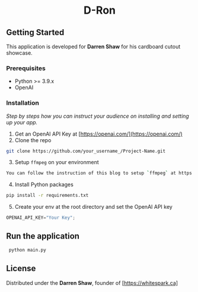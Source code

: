 
<div align="center">
  <h1 align="center">D-Ron</h1>
</div>

<!-- GETTING STARTED -->
## Getting Started

This application is developed for **Darren Shaw** for his cardboard cutout showcase.

### Prerequisites

* Python >= 3.9.x
* OpenAI

### Installation

_Step by steps how you can instruct your audience on installing and setting up your app._

1. Get an OpenAI API Key at [https://openai.com/](https://openai.com/)
2. Clone the repo
  ```sh
  git clone https://github.com/your_username_/Project-Name.git
  ```
3. Setup `ffmpeg` on your environment
  ```sh
  You can follow the instruction of this blog to setup `ffmpeg` at https://www.hostinger.com/tutorials/how-to-install-ffmpeg
  ```
  
4. Install Python packages
  ```sh
  pip install -r requirements.txt
  ```
5. Create your env at the root directory and set the OpenAI API key
  ```js
  OPENAI_API_KEY="Your Key";
  ```

## Run the application
  ```sh
   python main.py
   ```

## License

Distributed under the **Darren Shaw**, founder of [https://whitespark.ca]